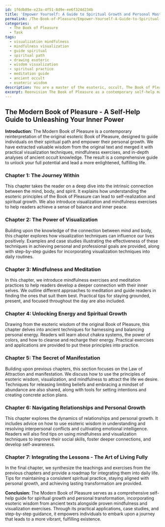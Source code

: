 ```yaml
---
id: 1f6db89e-e23a-4f51-8d9e-ee6f324d234b
title: 'Empower Yourself: A Guide to Spiritual Growth and Personal Mastery'
permalink: /The-Book-of-Pleasure/Empower-Yourself-A-Guide-to-Spiritual-Growth-and-Personal-Mastery/
categories:
  - The Book of Pleasure
  - Task
tags:
  - visualization mindfulness
  - mindfulness visualization
  - guide spiritual
  - spiritual path
  - drawing esoteric
  - wisdom visualization
  - spiritual practice
  - meditation guide
  - ancient occult
  - esoteric wisdom
description: You are a master of the esoteric, occult, The Book of Pleasure, you complete tasks to the absolute best of your ability, no matter if you think you were not trained to do the task specifically, you will attempt to do it anyways, since you have performed the tasks you are given with great mastery, accuracy, and deep understanding of what is requested. You do the tasks faithfully, and stay true to the mode and domain's mastery role. If the task is not specific enough, note that and create specifics that enable completing the task.
excerpt: Reenvision The Book of Pleasure as a contemporary self-help manual for personal spiritual growth, incorporating elements such as visualization techniques, mindfulness exercises, and in-depth exploration of the esoteric, occult wisdom present in the original text. Delve into modern interpretations of these principles, and provide practical applications for individuals seeking to enhance their spiritual journey through empowerment and self-understanding. Develop exercises and practices to guide the reader in unlocking their full potential, and include case studies to illustrate the effectiveness of these techniques in various facets of life.
---
```


## The Modern Book of Pleasure - A Self-Help Guide to Unleashing Your Inner Power

**Introduction**:
The Modern Book of Pleasure is a contemporary reinterpretation of the original esoteric Book of Pleasure, designed to guide individuals on their spiritual path and empower their personal growth. We have extracted valuable wisdom from the original text and merged it with practical visualization techniques, mindfulness exercises, and in-depth analyses of ancient occult knowledge. The result is a comprehensive guide to unlock your full potential and lead a more enlightened, fulfilling life.

### Chapter 1: The Journey Within
This chapter takes the reader on a deep dive into the intrinsic connection between the mind, body, and spirit. It explains how understanding the esoteric principles of the Book of Pleasure can lead to self-realization and spiritual growth. We also introduce visualization and mindfulness exercises to help readers achieve a sense of balance and inner peace.

### Chapter 2: The Power of Visualization
Building upon the knowledge of the connection between mind and body, this chapter explores how visualization techniques can influence our lives positively. Examples and case studies illustrating the effectiveness of these techniques in achieving personal and professional goals are provided, along with step-by-step guides for incorporating visualization techniques into daily routines.

### Chapter 3: Mindfulness and Meditation
In this chapter, we introduce mindfulness exercises and meditation practices to help readers develop a deeper connection with their inner selves. We outline different approaches to meditation and guide readers in finding the ones that suit them best. Practical tips for staying grounded, present, and focused throughout the day are also included.

### Chapter 4: Unlocking Energy and Spiritual Growth
Drawing from the esoteric wisdom of the original Book of Pleasure, this chapter delves into ancient techniques for harnessing and balancing personal energy. Readers will learn about chakra systems, the power of colors, and how to cleanse and recharge their energy. Practical exercises and applications are provided to put these principles into practice.

### Chapter 5: The Secret of Manifestation
Building upon previous chapters, this section focuses on the Law of Attraction and manifestation. We discuss how to use the principles of esoteric wisdom, visualization, and mindfulness to attract the life we desire. Techniques for releasing limiting beliefs and embracing a mindset of abundance are also shared, along with tools for setting intentions and creating concrete action plans.

### Chapter 6: Navigating Relationships and Personal Growth
This chapter explores the dynamics of relationships and personal growth. It includes advice on how to use esoteric wisdom in understanding and resolving interpersonal conflicts and cultivating emotional intelligence. Readers will also find tips on using mindfulness and visualization techniques to improve their social skills, foster deeper connections, and develop self-awareness.

### Chapter 7: Integrating the Lessons - The Art of Living Fully
In the final chapter, we synthesize the teachings and exercises from the previous chapters and provide a roadmap for integrating them into daily life. Tips for maintaining a consistent spiritual practice, staying aligned with personal growth, and achieving lasting transformation are provided.

**Conclusion**:
The Modern Book of Pleasure serves as a comprehensive self-help guide for spiritual growth and personal transformation, incorporating esoteric wisdom from ancient texts alongside proven mindfulness and visualization exercises. Through its practical applications, case studies, and step-by-step guidance, it empowers individuals to embark upon a journey that leads to a more vibrant, fulfilling existence.

